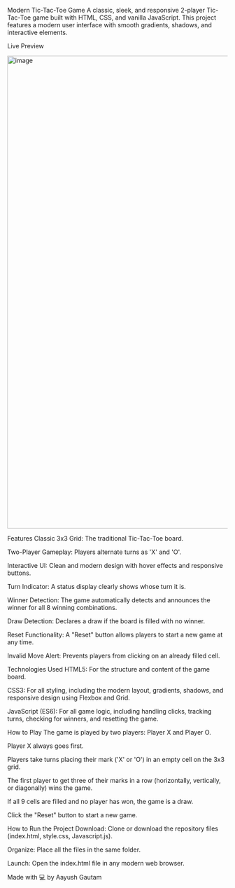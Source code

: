 Modern Tic-Tac-Toe Game
A classic, sleek, and responsive 2-player Tic-Tac-Toe game built with HTML, CSS, and vanilla JavaScript. This project features a modern user interface with smooth gradients, shadows, and interactive elements.

Live Preview

<img width="1920" height="1080" alt="image" src="https://github.com/user-attachments/assets/005be02c-a839-4330-8866-ca5bace0a6ae" />


Features
Classic 3x3 Grid: The traditional Tic-Tac-Toe board.

Two-Player Gameplay: Players alternate turns as 'X' and 'O'.

Interactive UI: Clean and modern design with hover effects and responsive buttons.

Turn Indicator: A status display clearly shows whose turn it is.

Winner Detection: The game automatically detects and announces the winner for all 8 winning combinations.

Draw Detection: Declares a draw if the board is filled with no winner.

Reset Functionality: A "Reset" button allows players to start a new game at any time.

Invalid Move Alert: Prevents players from clicking on an already filled cell.

Technologies Used
HTML5: For the structure and content of the game board.

CSS3: For all styling, including the modern layout, gradients, shadows, and responsive design using Flexbox and Grid.

JavaScript (ES6): For all game logic, including handling clicks, tracking turns, checking for winners, and resetting the game.

How to Play
The game is played by two players: Player X and Player O.

Player X always goes first.

Players take turns placing their mark ('X' or 'O') in an empty cell on the 3x3 grid.

The first player to get three of their marks in a row (horizontally, vertically, or diagonally) wins the game.

If all 9 cells are filled and no player has won, the game is a draw.

Click the "Reset" button to start a new game.

How to Run the Project
Download: Clone or download the repository files (index.html, style.css, Javascript.js).

Organize: Place all the files in the same folder.

Launch: Open the index.html file in any modern web browser.

Made with 💻 by Aayush Gautam
